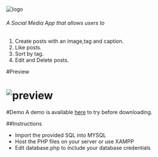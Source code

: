  ![logo](https://raw.githubusercontent.com/nthnplks21/CrudProject/master/readme-images/project-logo.png)

###### A Social Media App that allows users to 
1. Create posts with an image,tag and caption.
2. Like posts.
3. Sort by tag.
4. Edit and Delete posts.

[//]: # (Hello)

#Preview 

# ![preview](https://raw.githubusercontent.com/nthnplks21/CrudProject/master/readme-images/preview.gif)


#Demo
A demo is available [here](https://mysql05.comp.dkit.ie/D00239038/SocialMediaApp/) to try before downloading.

##Instructions
- Import the provided SQL into MYSQL
- Host the PHP files on your server or use XAMPP
- Edit database.php to include your database credentials
